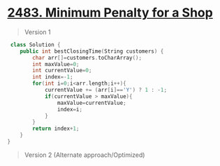 # [2483. Minimum Penalty for a Shop](https://leetcode.com/problems/minimum-penalty-for-a-shop/)
> Version 1
```c++
 class Solution {
    public int bestClosingTime(String customers) {
        char arr[]=customers.toCharArray();
        int maxValue=0;
        int currentValue=0;
        int index=-1;
        for(int i=0;i<arr.length;i++){
            currentValue += (arr[i]=='Y') ? 1 : -1;
            if(currentValue > maxValue){
                maxValue=currentValue;
                index=i;
            }
        }
        return index+1;
    }
}
```

> Version 2 (Alternate approach/Optimized)